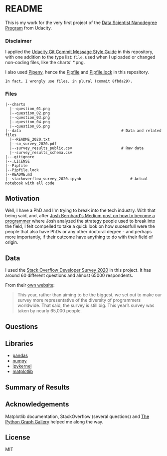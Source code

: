 # README
This is my work for the very first project of the [Data Scientist Nanodegree Program](https://www.udacity.com/course/data-scientist-nanodegree--nd025) from Udacity.

### Disclaimer
I applied the [Udacity Git Commit Message Style Guide](https://udacity.github.io/git-styleguide/) in this repository, with one addition to the type list: `file`, used when I uploaded or changed non-coding files, like the charts' *.png.

I also used [Pipenv](https://pipenv-fork.readthedocs.io/en/latest/), hence the [Pipfile](https://github.com/mguidoti/DSND-p1-blog/blob/master/Pipfile) and [Pipfile.lock](https://github.com/mguidoti/DSND-p1-blog/blob/master/Pipfile.lock) in this repository.

```
In fact, I wrongly use files, in plural (commit 8fbda29).
```

### Files
```
|--charts
  |--question_01.png
  |--question_02.png
  |--question_03.png
  |--question_04.png
  |--question_05.png
|--data                                             # Data and related files
  |--README_2020.txt
  |--so_survey_2020.pdf
  |--survey_results_public.csv                      # Raw data
  |--survey_results_schema.csv
|--.gitignore
|--.LICENSE
|--Pipfile
|--Pipfile.lock
|--README.md
|--stackoverflow_survey_2020.ipynb                      # Actual notebook with all code
```

## Motivation
Well, I have a PhD and I'm trying to break into the tech industry. With that being said, and, after [Josh Bernhard's Medium post on how to become a programmer](https://medium.com/@josh_2774/how-do-you-become-a-developer-5ef1c1c68711) where Josh analyzed the strategy people used to break into the field, I felt compelled to take a quick look on how sucessfull were the people that also have PhDs or any other doctoral degree - and perhaps more importantly, if their outcome have anything to do with their field of origin.

## Data
I used the [Stack Overflow Developer Survey 2020](https://insights.stackoverflow.com/survey) in this project. It has around 60 different questions and almost 65000 respondents.

From their [own website](https://insights.stackoverflow.com/survey/2020#overview):
> This year, rather than aiming to be the biggest, we set out to make our survey more representative of the diversity of programmers worldwide. That said, the survey is still big. This year’s survey was taken by nearly 65,000 people.

## Questions

## Libraries
- [pandas](https://pypi.org/project/pandas/)
- [numpy](https://pypi.org/project/numpy/)
- [ipykernel](https://pypi.org/project/ipykernel/)
- [matplotlib](https://pypi.org/project/matplotlib/)

## Summary of Results

## Acknowledgements
Matplotlib documentation, StackOverflow (several questions) and [The Python Graph Gallery](https://python-graph-gallery.com/) helped me along the way.

## License
MIT